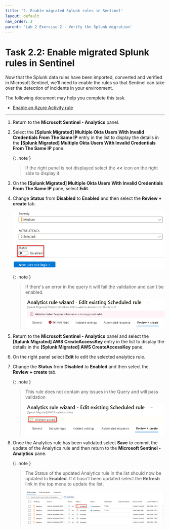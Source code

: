 ```yaml
---
title: '2. Enable migrated Splunk rules in Sentinel'
layout: default
nav_order: 2
parent: 'Lab 2 Exercise 2 - Verify the Splunk migration'
---
```


# Task 2.2: Enable migrated Splunk rules in Sentinel

Now that the Splunk data rules have been imported, converted and verified in Microsoft Sentinel, we'll need to enable the rules so that Sentinel can take over the detection of incidents in your environment.

The following document may help you complete this task.  

- [Enable an Azure Activity rule](https://github.com/Azure/Azure-Sentinel/blob/master/Solutions/Training/Azure-Sentinel-Training-Lab/Modules/Module-3-Analytics-Rules.md)

---

1.  Return to the **Microsoft Sentinel - Analytics** panel.

1.  Select the **[Splunk Migrated] Multiple Okta Users With Invalid Credentials From The Same IP** entry in the list to display the details in the **[Splunk Migrated] Multiple Okta Users With Invalid Credentials From The Same IP** pane.

    {: .note }
    > If the right panel is not displayed select the **<<** icon on the right side to display it.

1.  On the **[Splunk Migrated] Multiple Okta Users With Invalid Credentials From The Same IP** pane, select **Edit**.

1.  Change **Status** from **Disabled** to **Enabled** and then select the **Review + create** tab.

    ![enable_disable_toggle.png](../media/enable_disable_toggle.png)

    {: .note }
    >If there's an error in the query it will fail the validation and can't be enabled.
    >
    > ![enable_fail_validation.png](../media/enable_fail_validation.png)

1.  Return to the **Microsoft Sentinel - Analytics** panel and select the **[Splunk Migrated] AWS CreateAccessKey** entry in the list to display the details in the **[Splunk Migrated] AWS CreateAccessKey** pane.

1.  On the right panel select **Edit** to edit the selected analytics rule.

1.  Change the **Status** from **Disabled** to **Enabled** and then select the **Review + create** tab.

    {: .note }
    >This rule does not contain any issues in the Query and will pass validation
    >
    >![enable_pass_validation.png](../media/enable_pass_validation.png)

1.  Once the Analytics rule has been validated select **Save** to commit the update of the Analytics rule and then return to the **Microsoft Sentinel - Analytics** pane.

    {: .note }
    >The Status of the updated Analytics rule in the list should now be updated to **Enabled**. If it hasn't been updated select the **Refresh** link in the top menu to update the list.
    >
    > ![list_entry_enabled.png](../media/list_entry_enabled.png)
